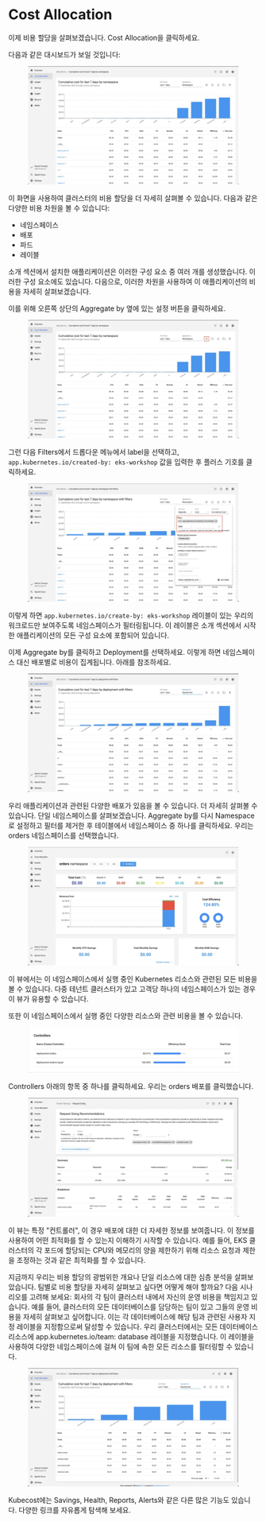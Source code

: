 # Cost Allocation

이제 비용 할당을 살펴보겠습니다. Cost Allocation을 클릭하세요.

다음과 같은 대시보드가 보일 것입니다:

<figure><img src="../../.gitbook/assets/image (26).png" alt=""><figcaption></figcaption></figure>

이 화면을 사용하여 클러스터의 비용 할당을 더 자세히 살펴볼 수 있습니다. 다음과 같은 다양한 비용 차원을 볼 수 있습니다:

* 네임스페이스
* 배포
* 파드
* 레이블

소개 섹션에서 설치한 애플리케이션은 이러한 구성 요소 중 여러 개를 생성했습니다. 이러한 구성 요소에도 있습니다. 다음으로, 이러한 차원을 사용하여 이 애플리케이션의 비용을 자세히 살펴보겠습니다.

이를 위해 오른쪽 상단의 Aggregate by 옆에 있는 설정 버튼을 클릭하세요.

<figure><img src="../../.gitbook/assets/image (27).png" alt=""><figcaption></figcaption></figure>

그런 다음 Filters에서 드롭다운 메뉴에서 label을 선택하고, `app.kubernetes.io/created-by: eks-workshop` 값을 입력한 후 플러스 기호를 클릭하세요.

<figure><img src="../../.gitbook/assets/image (28).png" alt=""><figcaption></figcaption></figure>

이렇게 하면 `app.kubernetes.io/create-by: eks-workshop` 레이블이 있는 우리의 워크로드만 보여주도록 네임스페이스가 필터링됩니다. 이 레이블은 소개 섹션에서 시작한 애플리케이션의 모든 구성 요소에 포함되어 있습니다.

이제 Aggregate by를 클릭하고 Deployment를 선택하세요. 이렇게 하면 네임스페이스 대신 배포별로 비용이 집계됩니다. 아래를 참조하세요.

<figure><img src="../../.gitbook/assets/image (29).png" alt=""><figcaption></figcaption></figure>

우리 애플리케이션과 관련된 다양한 배포가 있음을 볼 수 있습니다. 더 자세히 살펴볼 수 있습니다. 단일 네임스페이스를 살펴보겠습니다. Aggregate by를 다시 Namespace로 설정하고 필터를 제거한 후 테이블에서 네임스페이스 중 하나를 클릭하세요. 우리는 orders 네임스페이스를 선택했습니다.

<figure><img src="../../.gitbook/assets/image (30).png" alt=""><figcaption></figcaption></figure>

이 뷰에서는 이 네임스페이스에서 실행 중인 Kubernetes 리소스와 관련된 모든 비용을 볼 수 있습니다. 다중 테넌트 클러스터가 있고 고객당 하나의 네임스페이스가 있는 경우 이 뷰가 유용할 수 있습니다.

또한 이 네임스페이스에서 실행 중인 다양한 리소스와 관련 비용을 볼 수 있습니다.

<figure><img src="../../.gitbook/assets/image (31).png" alt=""><figcaption></figcaption></figure>

Controllers 아래의 항목 중 하나를 클릭하세요. 우리는 orders 배포를 클릭했습니다.

<figure><img src="../../.gitbook/assets/image (33).png" alt=""><figcaption></figcaption></figure>

이 뷰는 특정 "컨트롤러", 이 경우 배포에 대한 더 자세한 정보를 보여줍니다. 이 정보를 사용하여 어떤 최적화를 할 수 있는지 이해하기 시작할 수 있습니다. 예를 들어, EKS 클러스터의 각 포드에 할당되는 CPU와 메모리의 양을 제한하기 위해 리소스 요청과 제한을 조정하는 것과 같은 최적화를 할 수 있습니다.

지금까지 우리는 비용 할당의 광범위한 개요나 단일 리소스에 대한 심층 분석을 살펴보았습니다. 팀별로 비용 할당을 자세히 살펴보고 싶다면 어떻게 해야 할까요? 다음 시나리오를 고려해 보세요: 회사의 각 팀이 클러스터 내에서 자신의 운영 비용을 책임지고 있습니다. 예를 들어, 클러스터의 모든 데이터베이스를 담당하는 팀이 있고 그들의 운영 비용을 자세히 살펴보고 싶어합니다. 이는 각 데이터베이스에 해당 팀과 관련된 사용자 지정 레이블을 지정함으로써 달성할 수 있습니다. 우리 클러스터에서는 모든 데이터베이스 리소스에 app.kubernetes.io/team: database 레이블을 지정했습니다. 이 레이블을 사용하여 다양한 네임스페이스에 걸쳐 이 팀에 속한 모든 리소스를 필터링할 수 있습니다.

<figure><img src="../../.gitbook/assets/image (34).png" alt=""><figcaption></figcaption></figure>

Kubecost에는 Savings, Health, Reports, Alerts와 같은 다른 많은 기능도 있습니다. 다양한 링크를 자유롭게 탐색해 보세요.
